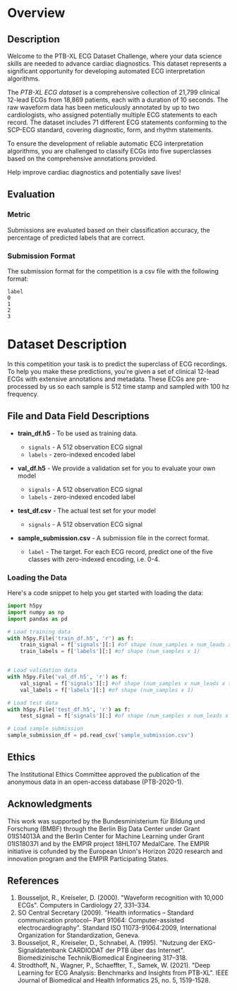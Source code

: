 # Overview

## Description
Welcome to the PTB-XL ECG Dataset Challenge, where your data science skills are needed to advance cardiac diagnostics. This dataset represents a significant opportunity for developing automated ECG interpretation algorithms.

The *PTB-XL ECG dataset* is a comprehensive collection of 21,799 clinical 12-lead ECGs from 18,869 patients, each with a duration of 10 seconds. The raw waveform data has been meticulously annotated by up to two cardiologists, who assigned potentially multiple ECG statements to each record. The dataset includes 71 different ECG statements conforming to the SCP-ECG standard, covering diagnostic, form, and rhythm statements.

To ensure the development of reliable automatic ECG interpretation algorithms, you are challenged to classify ECGs into five superclasses based on the comprehensive annotations provided.

Help improve cardiac diagnostics and potentially save lives!

## Evaluation

### Metric

Submissions are evaluated based on their classification accuracy, the percentage of predicted labels that are correct.

### Submission Format

The submission format for the competition is a csv file with the following format:

```
label
0
1
2
3
```

# Dataset Description

In this competition your task is to predict the superclass of ECG recordings. To help you make these predictions, you're given a set of clinical 12-lead ECGs with extensive annotations and metadata. These ECGs are pre-processed by us so each sample is 512 time stamp and sampled with 100 hz frequency.

## File and Data Field Descriptions

- **train_df.h5** - To be used as training data.
    - `signals` - A 512 observation ECG signal
    - `labels` - zero-indexed encoded label

- **val_df.h5** - We provide a validation set for you to evaluate your own model
    - `signals` - A 512 observation ECG signal
    - `labels` - zero-indexed encoded label

- **test_df.csv** - The actual test set for your model
    - `signals` - A 512 observation ECG signal

- **sample_submission.csv** - A submission file in the correct format.
    - `label` - The target. For each ECG record, predict one of the five classes with zero-indexed encoding, i.e. 0-4.

### Loading the Data

Here's a code snippet to help you get started with loading the data:

```python
import h5py
import numpy as np
import pandas as pd

# Load training data
with h5py.File('train_df.h5', 'r') as f:
    train_signal = f['signals'][:] #of shape (num_samples x num_leads x timestamps)
    train_labels = f['labels'][:] #of shape (num_samples x 1)


# Load validation data
with h5py.File('val_df.h5', 'r') as f:
    val_signal = f['signals'][:] #of shape (num_samples x num_leads x timestamps)
    val_labels = f['labels'][:] #of shape (num_samples x 1)

# Load test data
with h5py.File('test_df.h5', 'r') as f:
    test_signal = f['signals'][:] #of shape (num_samples x num_leads x timestamps)

# Load sample submission
sample_submission_df = pd.read_csv('sample_submission.csv')
```

## Ethics

The Institutional Ethics Committee approved the publication of the anonymous data in an open-access database (PTB-2020-1).

## Acknowledgments

This work was supported by the Bundesministerium für Bildung und Forschung (BMBF) through the Berlin Big Data Center under Grant 01IS14013A and the Berlin Center for Machine Learning under Grant 01IS18037I and by the EMPIR project 18HLT07 MedalCare. The EMPIR initiative is cofunded by the European Union's Horizon 2020 research and innovation program and the EMPIR Participating States.

## References

1. Bousseljot, R., Kreiseler, D. (2000). "Waveform recognition with 10,000 ECGs". Computers in Cardiology 27, 331–334.
2. SO Central Secretary (2009). "Health informatics – Standard communication protocol– Part 91064: Computer-assisted electrocardiography". Standard ISO 11073-91064:2009, International Organization for Standardization, Geneva.
3. Bousseljot, R., Kreiseler, D., Schnabel, A. (1995). "Nutzung der EKG-Signaldatenbank CARDIODAT der PTB über das Internet". Biomedizinische Technik/Biomedical Engineering 317–318.
4. Strodthoff, N., Wagner, P., Schaeffter, T., Samek, W. (2021). "Deep Learning for ECG Analysis: Benchmarks and Insights from PTB-XL". IEEE Journal of Biomedical and Health Informatics 25, no. 5, 1519-1528.
